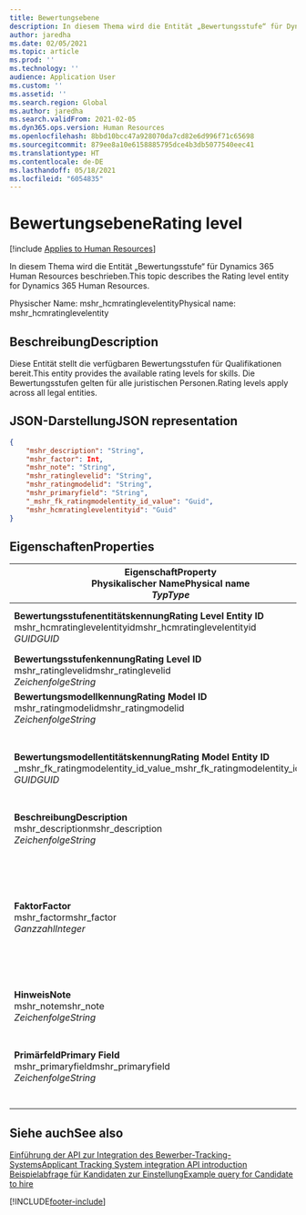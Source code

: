 ```yaml
---
title: Bewertungsebene
description: In diesem Thema wird die Entität „Bewertungsstufe“ für Dynamics 365 Human Resources beschrieben.
author: jaredha
ms.date: 02/05/2021
ms.topic: article
ms.prod: ''
ms.technology: ''
audience: Application User
ms.custom: ''
ms.assetid: ''
ms.search.region: Global
ms.author: jaredha
ms.search.validFrom: 2021-02-05
ms.dyn365.ops.version: Human Resources
ms.openlocfilehash: 8bbd10bcc47a928070da7cd82e6d996f71c65698
ms.sourcegitcommit: 879ee8a10e6158885795dce4b3db5077540eec41
ms.translationtype: HT
ms.contentlocale: de-DE
ms.lasthandoff: 05/18/2021
ms.locfileid: "6054835"
---
```

# <a name="rating-level"></a><span data-ttu-id="0249f-103">Bewertungsebene</span><span class="sxs-lookup"><span data-stu-id="0249f-103">Rating level</span></span>

[!include [Applies to Human Resources](../includes/applies-to-hr.md)]

<span data-ttu-id="0249f-104">In diesem Thema wird die Entität „Bewertungsstufe“ für Dynamics 365 Human Resources beschrieben.</span><span class="sxs-lookup"><span data-stu-id="0249f-104">This topic describes the Rating level entity for Dynamics 365 Human Resources.</span></span>

<span data-ttu-id="0249f-105">Physischer Name: mshr_hcmratinglevelentity</span><span class="sxs-lookup"><span data-stu-id="0249f-105">Physical name: mshr_hcmratinglevelentity</span></span>

## <a name="description"></a><span data-ttu-id="0249f-106">Beschreibung</span><span class="sxs-lookup"><span data-stu-id="0249f-106">Description</span></span>

<span data-ttu-id="0249f-107">Diese Entität stellt die verfügbaren Bewertungsstufen für Qualifikationen bereit.</span><span class="sxs-lookup"><span data-stu-id="0249f-107">This entity provides the available rating levels for skills.</span></span> <span data-ttu-id="0249f-108">Die Bewertungsstufen gelten für alle juristischen Personen.</span><span class="sxs-lookup"><span data-stu-id="0249f-108">Rating levels apply across all legal entities.</span></span>

## <a name="json-representation"></a><span data-ttu-id="0249f-109">JSON-Darstellung</span><span class="sxs-lookup"><span data-stu-id="0249f-109">JSON representation</span></span>

```json
{
    "mshr_description": "String",
    "mshr_factor": Int,
    "mshr_note": "String",
    "mshr_ratinglevelid": "String",
    "mshr_ratingmodelid": "String",
    "mshr_primaryfield": "String",
    "_mshr_fk_ratingmodelentity_id_value": "Guid",
    "mshr_hcmratinglevelentityid": "Guid"
}
```

## <a name="properties"></a><span data-ttu-id="0249f-110">Eigenschaften</span><span class="sxs-lookup"><span data-stu-id="0249f-110">Properties</span></span>

| <span data-ttu-id="0249f-111">Eigenschaft</span><span class="sxs-lookup"><span data-stu-id="0249f-111">Property</span></span><br><span data-ttu-id="0249f-112">**Physikalischer Name**</span><span class="sxs-lookup"><span data-stu-id="0249f-112">**Physical name**</span></span><br><span data-ttu-id="0249f-113">**_Typ_**</span><span class="sxs-lookup"><span data-stu-id="0249f-113">**_Type_**</span></span> | <span data-ttu-id="0249f-114">Verwenden</span><span class="sxs-lookup"><span data-stu-id="0249f-114">Use</span></span> | <span data-ttu-id="0249f-115">Beschreibung</span><span class="sxs-lookup"><span data-stu-id="0249f-115">Description</span></span> |
| --- | --- | --- |
| <span data-ttu-id="0249f-116">**Bewertungsstufenentitätskennung**</span><span class="sxs-lookup"><span data-stu-id="0249f-116">**Rating Level Entity ID**</span></span><br><span data-ttu-id="0249f-117">mshr_hcmratinglevelentityid</span><span class="sxs-lookup"><span data-stu-id="0249f-117">mshr_hcmratinglevelentityid</span></span><br><span data-ttu-id="0249f-118">*GUID*</span><span class="sxs-lookup"><span data-stu-id="0249f-118">*GUID*</span></span> | <span data-ttu-id="0249f-119">Schreibgeschützt</span><span class="sxs-lookup"><span data-stu-id="0249f-119">Read-only</span></span><br><span data-ttu-id="0249f-120">Erforderlich</span><span class="sxs-lookup"><span data-stu-id="0249f-120">Required</span></span><br><span data-ttu-id="0249f-121">Vom System generiert</span><span class="sxs-lookup"><span data-stu-id="0249f-121">System-generated</span></span> | <span data-ttu-id="0249f-122">Der vom System generierte eindeutige Bezeichner der Stufe.</span><span class="sxs-lookup"><span data-stu-id="0249f-122">The system-generated unique identifier for the level.</span></span> |
| <span data-ttu-id="0249f-123">**Bewertungsstufenkennung**</span><span class="sxs-lookup"><span data-stu-id="0249f-123">**Rating Level ID**</span></span><br><span data-ttu-id="0249f-124">mshr_ratinglevelid</span><span class="sxs-lookup"><span data-stu-id="0249f-124">mshr_ratinglevelid</span></span><br><span data-ttu-id="0249f-125">*Zeichenfolge*</span><span class="sxs-lookup"><span data-stu-id="0249f-125">*String*</span></span> | <span data-ttu-id="0249f-126">Lesen/Schreiben</span><span class="sxs-lookup"><span data-stu-id="0249f-126">Read/write</span></span><br><span data-ttu-id="0249f-127">Erforderlich</span><span class="sxs-lookup"><span data-stu-id="0249f-127">Required</span></span> | <span data-ttu-id="0249f-128">Vom Benutzer lesbarer eindeutiger Bezeichner der Stufe.</span><span class="sxs-lookup"><span data-stu-id="0249f-128">User-readable unique identifier for the level.</span></span> |
| <span data-ttu-id="0249f-129">**Bewertungsmodellkennung**</span><span class="sxs-lookup"><span data-stu-id="0249f-129">**Rating Model ID**</span></span><br><span data-ttu-id="0249f-130">mshr_ratingmodelid</span><span class="sxs-lookup"><span data-stu-id="0249f-130">mshr_ratingmodelid</span></span><br><span data-ttu-id="0249f-131">*Zeichenfolge*</span><span class="sxs-lookup"><span data-stu-id="0249f-131">*String*</span></span> | <span data-ttu-id="0249f-132">Lesen/Schreiben</span><span class="sxs-lookup"><span data-stu-id="0249f-132">Read/write</span></span><br><span data-ttu-id="0249f-133">Erforderlich</span><span class="sxs-lookup"><span data-stu-id="0249f-133">Required</span></span> | <span data-ttu-id="0249f-134">Das Bewertungsmodell, zu dem die Bewertungsstufe gehört.</span><span class="sxs-lookup"><span data-stu-id="0249f-134">The rating model to which the rating level belongs.</span></span> |
| <span data-ttu-id="0249f-135">**Bewertungsmodellentitätskennung**</span><span class="sxs-lookup"><span data-stu-id="0249f-135">**Rating Model Entity ID**</span></span><br><span data-ttu-id="0249f-136">_mshr_fk_ratingmodelentity_id_value</span><span class="sxs-lookup"><span data-stu-id="0249f-136">_mshr_fk_ratingmodelentity_id_value</span></span><br><span data-ttu-id="0249f-137">*GUID*</span><span class="sxs-lookup"><span data-stu-id="0249f-137">*GUID*</span></span> | <span data-ttu-id="0249f-138">Schreibgeschützt</span><span class="sxs-lookup"><span data-stu-id="0249f-138">Read-only</span></span><br><span data-ttu-id="0249f-139">Erforderlich</span><span class="sxs-lookup"><span data-stu-id="0249f-139">Required</span></span><br><span data-ttu-id="0249f-140">Fremdschlüssel: mshr_hcmratingmodelentityid von mshr_hcmratingmodelentity</span><span class="sxs-lookup"><span data-stu-id="0249f-140">Foreign key: mshr_hcmratingmodelentityid of mshr_hcmratingmodelentity</span></span> | <span data-ttu-id="0249f-141">Der vom System generierte Bezeichner für das Bewertungsmodell, zu dem die Bewertungsstufe gehört.</span><span class="sxs-lookup"><span data-stu-id="0249f-141">The system-generated identifier for the rating model to which the rating level belongs.</span></span> |
| <span data-ttu-id="0249f-142">**Beschreibung**</span><span class="sxs-lookup"><span data-stu-id="0249f-142">**Description**</span></span><br><span data-ttu-id="0249f-143">mshr_description</span><span class="sxs-lookup"><span data-stu-id="0249f-143">mshr_description</span></span><br><span data-ttu-id="0249f-144">*Zeichenfolge*</span><span class="sxs-lookup"><span data-stu-id="0249f-144">*String*</span></span> | <span data-ttu-id="0249f-145">Lesen/Schreiben</span><span class="sxs-lookup"><span data-stu-id="0249f-145">Read/write</span></span><br><span data-ttu-id="0249f-146">Erforderlich</span><span class="sxs-lookup"><span data-stu-id="0249f-146">Required</span></span> | <span data-ttu-id="0249f-147">Die Beschreibung der Bewertungsstufe.</span><span class="sxs-lookup"><span data-stu-id="0249f-147">The description of the rating level.</span></span> |
| <span data-ttu-id="0249f-148">**Faktor**</span><span class="sxs-lookup"><span data-stu-id="0249f-148">**Factor**</span></span><br><span data-ttu-id="0249f-149">mshr_factor</span><span class="sxs-lookup"><span data-stu-id="0249f-149">mshr_factor</span></span><br><span data-ttu-id="0249f-150">*Ganzzahl*</span><span class="sxs-lookup"><span data-stu-id="0249f-150">*Integer*</span></span> | <span data-ttu-id="0249f-151">Lesen/Schreiben</span><span class="sxs-lookup"><span data-stu-id="0249f-151">Read/write</span></span><br><span data-ttu-id="0249f-152">Erforderlich</span><span class="sxs-lookup"><span data-stu-id="0249f-152">Required</span></span> | <span data-ttu-id="0249f-153">Der Faktor für die Bewertungsstufe.</span><span class="sxs-lookup"><span data-stu-id="0249f-153">The factor for the rating level.</span></span> <span data-ttu-id="0249f-154">Hier wird ein Faktor eingegeben, durch den die Ergebnisse normalisiert werden, wenn Elemente mit einer unterschiedlichen Anzahl von Ebenen verglichen werden.</span><span class="sxs-lookup"><span data-stu-id="0249f-154">When you compare items with a different number of rating levels, the factor is used to normalize the scores.</span></span> <span data-ttu-id="0249f-155">Der Wert muss eine Ganzzahl zwischen 0 und 9 sein.</span><span class="sxs-lookup"><span data-stu-id="0249f-155">The value must be an integer between 0 and 9.</span></span> |
| <span data-ttu-id="0249f-156">**Hinweis**</span><span class="sxs-lookup"><span data-stu-id="0249f-156">**Note**</span></span><br><span data-ttu-id="0249f-157">mshr_note</span><span class="sxs-lookup"><span data-stu-id="0249f-157">mshr_note</span></span><br><span data-ttu-id="0249f-158">*Zeichenfolge*</span><span class="sxs-lookup"><span data-stu-id="0249f-158">*String*</span></span> | <span data-ttu-id="0249f-159">Lesen/Schreiben</span><span class="sxs-lookup"><span data-stu-id="0249f-159">Read/write</span></span><br><span data-ttu-id="0249f-160">Optional</span><span class="sxs-lookup"><span data-stu-id="0249f-160">Optional</span></span> | <span data-ttu-id="0249f-161">Alle mit der Bewertungsstufe verbundenen Notizen.</span><span class="sxs-lookup"><span data-stu-id="0249f-161">Any notes associated with the rating level.</span></span> |
| <span data-ttu-id="0249f-162">**Primärfeld**</span><span class="sxs-lookup"><span data-stu-id="0249f-162">**Primary Field**</span></span><br><span data-ttu-id="0249f-163">mshr_primaryfield</span><span class="sxs-lookup"><span data-stu-id="0249f-163">mshr_primaryfield</span></span><br><span data-ttu-id="0249f-164">*Zeichenfolge*</span><span class="sxs-lookup"><span data-stu-id="0249f-164">*String*</span></span> | <span data-ttu-id="0249f-165">Schreibgeschützt</span><span class="sxs-lookup"><span data-stu-id="0249f-165">Read-only</span></span><br><span data-ttu-id="0249f-166">Erforderlich</span><span class="sxs-lookup"><span data-stu-id="0249f-166">Required</span></span> | <span data-ttu-id="0249f-167">Feld, das als ein weitere Bezeichner des Entitätsdatensatzes verwendet werden kann.</span><span class="sxs-lookup"><span data-stu-id="0249f-167">Field to be used as an identifier of the entity record.</span></span> <span data-ttu-id="0249f-168">Kombination aus Bewertungsstufenkennung und Bewertungsmodellkennung.</span><span class="sxs-lookup"><span data-stu-id="0249f-168">Combination of rating level ID and rating model ID.</span></span> |

## <a name="see-also"></a><span data-ttu-id="0249f-169">Siehe auch</span><span class="sxs-lookup"><span data-stu-id="0249f-169">See also</span></span>

[<span data-ttu-id="0249f-170">Einführung der API zur Integration des Bewerber-Tracking-Systems</span><span class="sxs-lookup"><span data-stu-id="0249f-170">Applicant Tracking System integration API introduction</span></span>](hr-admin-integration-ats-api-introduction.md)<br>
[<span data-ttu-id="0249f-171">Beispielabfrage für Kandidaten zur Einstellung</span><span class="sxs-lookup"><span data-stu-id="0249f-171">Example query for Candidate to hire</span></span>](hr-admin-integration-ats-api-candidate-to-hire-example-query.md)



[!INCLUDE[footer-include](../includes/footer-banner.md)]